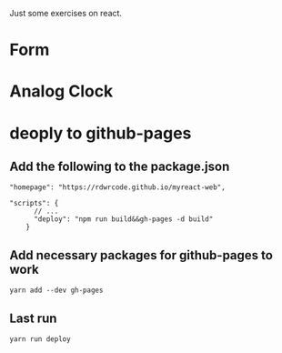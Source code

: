 Just some exercises on react.
# Form
# Analog Clock
# deoply to github-pages
## Add the following to the package.json
```
"homepage": "https://rdwrcode.github.io/myreact-web",

"scripts": {
      // ...
      "deploy": "npm run build&&gh-pages -d build"
    }    
```
## Add necessary packages for github-pages to work
```
yarn add --dev gh-pages
```
## Last run 
```
yarn run deploy
```
